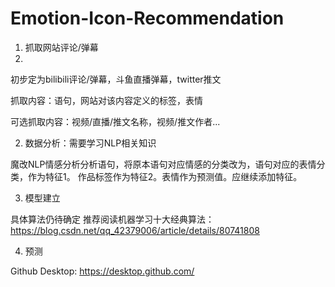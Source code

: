 # Emotion-Icon-Recommendation

1. 抓取网站评论/弹幕
2. 
初步定为bilibili评论/弹幕，斗鱼直播弹幕，twitter推文

抓取内容：语句，网站对该内容定义的标签，表情

可选抓取内容：视频/直播/推文名称，视频/推文作者...

2. 数据分析：需要学习NLP相关知识
 
魔改NLP情感分析分析语句，将原本语句对应情感的分类改为，语句对应的表情分类，作为特征1。
作品标签作为特征2。表情作为预测值。应继续添加特征。

3. 模型建立

具体算法仍待确定
推荐阅读机器学习十大经典算法：https://blog.csdn.net/qq_42379006/article/details/80741808

4. 预测

Github Desktop: https://desktop.github.com/
